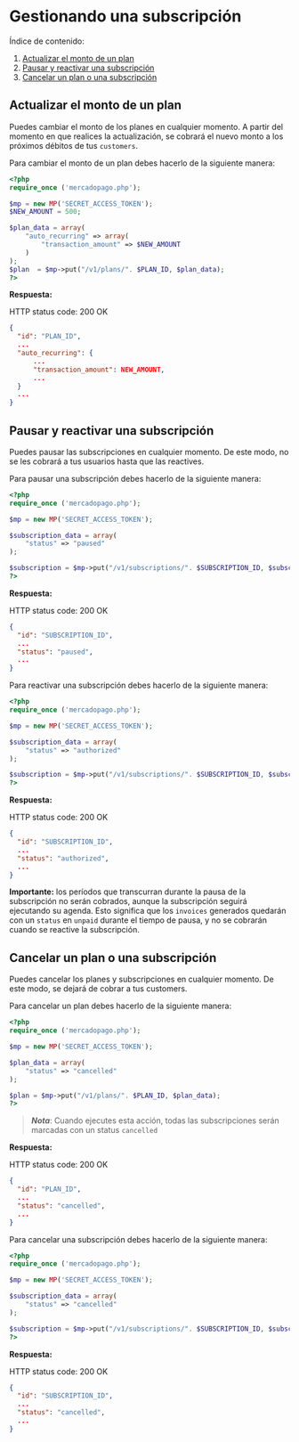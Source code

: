 # Gestionando una subscripción

Índice de contenido:

1. [Actualizar el monto de un plan](#actualizar-el-monto-de-un-plan)
2. [Pausar y reactivar una subscripción](#pausar-y-reactivar-una-subscripcion)
3. [Cancelar un plan o una subscripción](#cancelar-un-plan-o-una-subscripcion)


## Actualizar el monto de un plan

Puedes cambiar el monto de los planes en cualquier momento. A partir del momento en que realices la actualización, se cobrará el nuevo monto a los próximos débitos de tus `customers`.

Para cambiar el monto de un plan debes hacerlo de la siguiente manera:

```php
<?php
require_once ('mercadopago.php');

$mp = new MP('SECRET_ACCESS_TOKEN');
$NEW_AMOUNT = 500;

$plan_data = array(
    "auto_recurring" => array(
    	"transaction_amount" => $NEW_AMOUNT
    )
);
$plan  = $mp->put("/v1/plans/". $PLAN_ID, $plan_data);
?>
```

**Respuesta:**

HTTP status code: 200 OK

```json
{
  "id": "PLAN_ID",
  ...
  "auto_recurring": {
      ...
      "transaction_amount": NEW_AMOUNT,
      ...
  }
  ...
}
```


## Pausar y reactivar una subscripción

Puedes pausar las subscripciones en cualquier momento. De este modo, no se les cobrará a tus usuarios hasta que las reactives.

Para pausar una subscripción debes hacerlo de la siguiente manera:

```php
<?php
require_once ('mercadopago.php');

$mp = new MP('SECRET_ACCESS_TOKEN');

$subscription_data = array(
    "status" => "paused"
);

$subscription = $mp->put("/v1/subscriptions/". $SUBSCRIPTION_ID, $subscription_data);
?>
```

**Respuesta:**

HTTP status code: 200 OK

```json
{
  "id": "SUBSCRIPTION_ID",
  ...
  "status": "paused",
  ...
}
```

Para reactivar una subscripción debes hacerlo de la siguiente manera:

```php
<?php
require_once ('mercadopago.php');

$mp = new MP('SECRET_ACCESS_TOKEN');

$subscription_data = array(
    "status" => "authorized"
);

$subscription = $mp->put("/v1/subscriptions/". $SUBSCRIPTION_ID, $subscription_data);
?>
```

**Respuesta:**

HTTP status code: 200 OK

```json
{
  "id": "SUBSCRIPTION_ID",
  ...
  "status": "authorized",
  ...
}
```

**Importante:** los períodos que transcurran durante la pausa de la subscripción no serán cobrados, aunque la subscripción seguirá ejecutando su agenda. Esto significa que los `invoices` generados quedarán con un `status` en `unpaid` durante el tiempo de pausa, y no se cobrarán cuando se reactive la subscripción.

## Cancelar un plan o una subscripción

Puedes cancelar los planes y subscripciones en cualquier momento. De este modo, se dejará de cobrar a tus customers.

Para cancelar un plan debes hacerlo de la siguiente manera:

```php
<?php
require_once ('mercadopago.php');

$mp = new MP('SECRET_ACCESS_TOKEN');

$plan_data = array(
    "status" => "cancelled"
);

$plan = $mp->put("/v1/plans/". $PLAN_ID, $plan_data);
?>
```

> _**Nota**_: Cuando ejecutes esta acción, todas las subscripciones serán marcadas con un status `cancelled`

**Respuesta:** 

HTTP status code: 200 OK

```json
{
  "id": "PLAN_ID",
  ...
  "status": "cancelled",
  ...
}
```

Para cancelar una subscripción debes hacerlo de la siguiente manera:

```php
<?php
require_once ('mercadopago.php');

$mp = new MP('SECRET_ACCESS_TOKEN');

$subscription_data = array(
    "status" => "cancelled"
);

$subscription = $mp->put("/v1/subscriptions/". $SUBSCRIPTION_ID, $subscription_data);
?>
```

**Respuesta:**

HTTP status code: 200 OK

```json
{
  "id": "SUBSCRIPTION_ID",
  ...
  "status": "cancelled",
  ...
}
```
